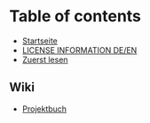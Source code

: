 # Table of contents

* [Startseite](README.md)
* [LICENSE INFORMATION DE/EN](license.md)
* [Zuerst lesen](readme_first.md)

## Wiki

* [Projektbuch](de/wiki/projektbuch.md)

